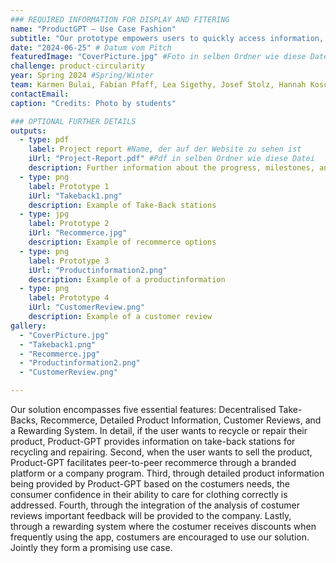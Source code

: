 ```yaml
---
### REQUIRED INFORMATION FOR DISPLAY AND FITERING
name: "ProductGPT – Use Case Fashion"
subtitle: "Our prototype empowers users to quickly access information, simplify recycling and take-backs, and promote sustainability within the fashion industry."
date: "2024-06-25" # Datum vom Pitch
featuredImage: "CoverPicture.jpg" #Foto in selben Ordner wie diese Datei
challenge: product-circularity
year: Spring 2024 #Spring/Winter
team: Karmen Bulai, Fabian Pfaff, Lea Sigethy, Josef Stolz, Hannah Koschinski, Paula Ulloa Krarup
contactEmail:
caption: "Credits: Photo by students"

### OPTIONAL FURTHER DETAILS
outputs:
  - type: pdf
    label: Project report #Name, der auf der Website zu sehen ist
    iUrl: "Project-Report.pdf" #Pdf in selben Ordner wie diese Datei
    description: Further information about the progress, milestones, and roadblocks.
  - type: png
    label: Prototype 1
    iUrl: "Takeback1.png"
    description: Example of Take-Back stations
  - type: jpg
    label: Prototype 2
    iUrl: "Recommerce.jpg"
    description: Example of recommerce options
  - type: png
    label: Prototype 3
    iUrl: "Productinformation2.png"
    description: Example of a productinformation
  - type: png
    label: Prototype 4
    iUrl: "CustomerReview.png"
    description: Example of a customer review
gallery:
  - "CoverPicture.jpg"
  - "Takeback1.png"
  - "Recommerce.jpg"
  - "Productinformation2.png"
  - "CustomerReview.png"

---
```

Our solution encompasses five essential features: Decentralised Take-Backs, Recommerce, Detailed Product Information, Customer Reviews, and a Rewarding System. In detail, if the user wants to recycle or repair their product, Product-GPT provides information on take-back stations for recycling and repairing. Second, when the user wants to sell the product, Product-GPT facilitates peer-to-peer recommerce through a branded platform or a company program. Third, through detailed product information being provided by Product-GPT based on the costumers needs, the consumer confidence in their ability to care for clothing correctly is addressed. Fourth, through the integration of the analysis of costumer reviews important feedback will be provided to the company. Lastly, through a rewarding system where the costumer receives discounts when frequently using the app, costumers are encouraged to use our solution. Jointly they form a promising use case.


